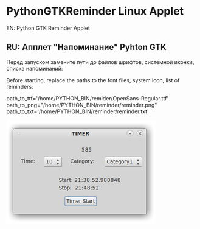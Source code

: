 # PythonGTKReminder Linux Applet

EN:
Python GTK Reminder Applet

RU:
Апплет "Напоминание" Pyhton GTK
------------------

Перед запуском замените пути до файлов шрифтов, системной иконки, списка напоминаний:

Before starting, replace the paths to the font files, system icon, list of reminders: 

path_to_ttf='/home/PYTHON_BIN/remider/OpenSans-Regular.ttf'
path_to_png="/home/PYTHON_BIN/reminder/reminder.png"
path_to_txt='/home/PYTHON_BIN/reminder/reminder.txt'

<img src=https://github.com/alchemist314/PythonGTKTimer/blob/main/pythongtk_timer_applet.png>
